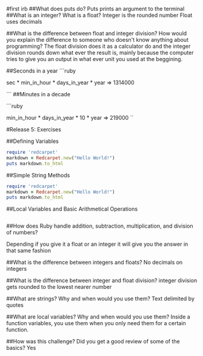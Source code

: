 #first irb
##What does puts do?
Puts prints an argument to the terminal
##What is an integer? What is a float?
Integer is the rounded number
Float uses decimals

##What is the difference between float and integer division? How would you explain the difference to someone who doesn't know anything about programming?
The float division does it as a calculator do and the integer division rounds down what ever the result is, mainly because the computer tries to give you an output in what ever unit you used at the beggining.

##Seconds in a year
´´´ruby

sec * min_in_hour * days_in_year * year
 => 1314000


´´´
##Minutes in a decade

´´´ruby


 min_in_hour * days_in_year * 10 * year
 => 219000 
 ´´


#Release 5: Exercises

##Defining Variables
```ruby
require 'redcarpet'
markdown = Redcarpet.new("Hello World!")
puts markdown.to_html
```

##Simple String Methods
```ruby
require 'redcarpet'
markdown = Redcarpet.new("Hello World!")
puts markdown.to_html
```

##Local Variables and Basic Arithmetical Operations
```ruby


```


##How does Ruby handle addition, subtraction, multiplication, and division of numbers?

Depending if you give it a float or an integer it will give you the answer in that same fashion

##What is the difference between integers and floats?
No decimals on integers

##What is the difference between integer and float division?
integer division gets rounded to the lowest nearer number

##What are strings? Why and when would you use them?
Text delimited by quotes

##What are local variables? Why and when would you use them?
Inside a function variables, you use them when you only need them for a certain function.

##How was this challenge? Did you get a good review of some of the basics?
Yes